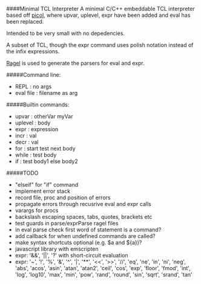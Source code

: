 ####Minimal TCL Interpreter
A minimal C/C++ embeddable TCL interpreter based off [picol](http://oldblog.antirez.com/post/picol.html), where upvar, uplevel, expr have been added and eval has been replaced.

Intended to be very small with no depedencies.

A subset of TCL, though the expr command uses polish notation instead of the infix expressions.

[Ragel](https://www.colm.net/open-source/ragel) is used to generate the parsers for eval and expr.

#####Command line:
* REPL : no args
* eval file : filename as arg

#####Builtin commands:
* upvar : otherVar myVar
* uplevel : body
* expr : expression
* incr : val
* decr : val
* for : start test next body
* while : test body
* if : test body1 else body2

#####TODO
* "elseif" for "if" command
* implement error stack
* record file, proc and position of errors
* propagate errors through recusrive eval and expr calls
* varargs for procs
* backslash escaping spaces, tabs, quotes, brackets etc
* test guards in parse/exprParse ragel files
* in eval parse check first word of statement is a command?
* add callback for when undefined commands are called?
* make syntax shortcuts optional (e.g. $a and ${a})?
* javascript library with emscripten
* expr: '&&', '||', '?' with short-circuit evaluation
* expr: '~', '!', '%', '&', '^', '|', '**', '<<', '>>', '//', 'eq', 'ne', 'in', 'ni', 'neg', 'abs', 'acos', 'asin', 'atan', 'atan2', 'ceil', 'cos', 'exp', 'floor', 'fmod', 'int', 'log', 'log10', 'max', 'min', 'pow', 'rand', 'round', 'sin', 'sqrt', 'srand', 'tan'

